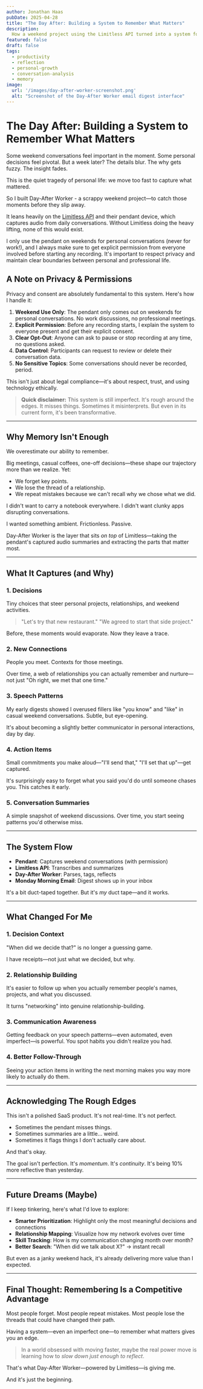 ```yaml
---
author: Jonathan Haas
pubDate: 2025-04-28
title: "The Day After: Building a System to Remember What Matters"
description:
  How a weekend project using the Limitless API turned into a system for capturing and reflecting on daily conversations, decisions, and connections—even if it's still imperfect.
featured: false
draft: false
tags:
  - productivity
  - reflection
  - personal-growth
  - conversation-analysis
  - memory
image:
  url: '/images/day-after-worker-screenshot.png'
  alt: "Screenshot of the Day-After Worker email digest interface"
---
```


# The Day After: Building a System to Remember What Matters

Some weekend conversations feel important in the moment. Some personal decisions feel pivotal. But a week later? The details blur. The why gets fuzzy. The insight fades.

This is the quiet tragedy of personal life: we move too fast to capture what mattered.

So I built Day-After Worker - a scrappy weekend project—to catch those moments before they slip away.

It leans heavily on the [Limitless API](https://limitless.ai) and their pendant device, which captures audio from daily conversations. Without Limitless doing the heavy lifting, none of this would exist.

I only use the pendant on weekends for personal conversations (never for work!), and I always make sure to get explicit permission from everyone involved before starting any recording. It's important to respect privacy and maintain clear boundaries between personal and professional life.

## A Note on Privacy & Permissions

Privacy and consent are absolutely fundamental to this system. Here's how I handle it:

1. **Weekend Use Only**: The pendant only comes out on weekends for personal conversations. No work discussions, no professional meetings.
2. **Explicit Permission**: Before any recording starts, I explain the system to everyone present and get their explicit consent.
3. **Clear Opt-Out**: Anyone can ask to pause or stop recording at any time, no questions asked.
4. **Data Control**: Participants can request to review or delete their conversation data.
5. **No Sensitive Topics**: Some conversations should never be recorded, period.

This isn't just about legal compliance—it's about respect, trust, and using technology ethically.

> **Quick disclaimer:** This system is still imperfect. It's rough around the edges. It misses things. Sometimes it misinterprets. But even in its current form, it's been transformative.

---

## Why Memory Isn't Enough

We overestimate our ability to remember.

Big meetings, casual coffees, one-off decisions—these shape our trajectory more than we realize. Yet:

- We forget key points.
- We lose the thread of a relationship.
- We repeat mistakes because we can't recall why we chose what we did.

I didn't want to carry a notebook everywhere. I didn't want clunky apps disrupting conversations.

I wanted something ambient. Frictionless. Passive.

Day-After Worker is the layer that sits *on top* of Limitless—taking the pendant's captured audio summaries and extracting the parts that matter most.

---

## What It Captures (and Why)

### 1. Decisions

Tiny choices that steer personal projects, relationships, and weekend activities.

> "Let's try that new restaurant."
> "We agreed to start that side project."

Before, these moments would evaporate. Now they leave a trace.

### 2. New Connections

People you meet. Contexts for those meetings.

Over time, a web of relationships you can actually remember and nurture—not just "Oh right, we met that one time."

### 3. Speech Patterns

My early digests showed I overused fillers like "you know" and "like" in casual weekend conversations. Subtle, but eye-opening.

It's about becoming a slightly better communicator in personal interactions, day by day.

### 4. Action Items

Small commitments you make aloud—"I'll send that," "I'll set that up"—get captured.

It's surprisingly easy to forget what you said you'd do until someone chases you. This catches it early.

### 5. Conversation Summaries

A simple snapshot of weekend discussions. Over time, you start seeing patterns you'd otherwise miss.

---

## The System Flow

- **Pendant**: Captures weekend conversations (with permission)
- **Limitless API**: Transcribes and summarizes
- **Day-After Worker**: Parses, tags, reflects
- **Monday Morning Email**: Digest shows up in your inbox

It's a bit duct-taped together. But it's _my_ duct tape—and it works.

---

## What Changed For Me

### 1. Decision Context

"When did we decide that?" is no longer a guessing game.

I have receipts—not just what we decided, but why.

### 2. Relationship Building

It's easier to follow up when you actually remember people's names, projects, and what you discussed.

It turns "networking" into genuine relationship-building.

### 3. Communication Awareness

Getting feedback on your speech patterns—even automated, even imperfect—is powerful. You spot habits you didn't realize you had.

### 4. Better Follow-Through

Seeing your action items in writing the next morning makes you way more likely to actually do them.

---

## Acknowledging The Rough Edges

This isn't a polished SaaS product. It's not real-time. It's not perfect.

- Sometimes the pendant misses things.
- Sometimes summaries are a little… weird.
- Sometimes it flags things I don't actually care about.

And that's okay.

The goal isn't perfection. It's *momentum*. It's *continuity*. It's being 10% more reflective than yesterday.

---

## Future Dreams (Maybe)

If I keep tinkering, here's what I'd love to explore:

- **Smarter Prioritization**: Highlight only the most meaningful decisions and connections
- **Relationship Mapping**: Visualize how my network evolves over time
- **Skill Tracking**: How is my communication changing month over month?
- **Better Search**: "When did we talk about X?" → instant recall

But even as a janky weekend hack, it's already delivering more value than I expected.

---

## Final Thought: Remembering Is a Competitive Advantage

Most people forget.
Most people repeat mistakes.
Most people lose the threads that could have changed their path.

Having a system—even an imperfect one—to remember what matters gives you an edge.

> In a world obsessed with moving faster, maybe the real power move is learning how to *slow down just enough to reflect*.

That's what Day-After Worker—powered by Limitless—is giving me.

And it's just the beginning.

